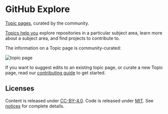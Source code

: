 # GitHub Explore
[Topic pages](https://github.com/explore/topics/), curated by the community.

[Topics help you](https://help.github.com/articles/about-topics/) explore repositories in a particular subject area, learn more about a subject area, and find projects to contribute to.

The information on a Topic page is community-curated:

![topic page](https://user-images.githubusercontent.com/1840802/30931549-de8591e0-a379-11e7-941c-e9f2e89d83c9.png)

If you want to suggest edits to an existing topic page, or curate a new Topic page, read our [contributing guide](CONTRIBUTING.md) to get started.

## Licenses

Content is released under [CC-BY-4.0](https://creativecommons.org/licenses/by/4.0/). Code is released under [MIT](LICENSE.txt). See [notices](notices.md) for complete details.
